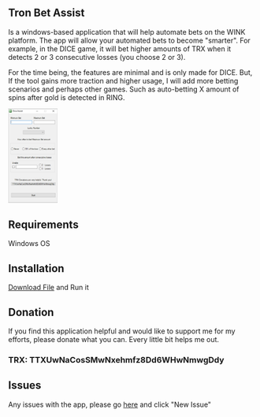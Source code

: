 ## Tron Bet Assist

Is a windows-based application that will help automate bets on the WINK platform. The app will allow your automated bets to become "smarter". For example, in the DICE game, it will bet higher amounts of TRX when it detects 2 or 3 consecutive losses (you choose 2 or 3).

For the time being, the features are minimal and is only made for DICE. But, If the tool gains more traction and higher usage, I will add more betting scenarios and perhaps other games. Such as auto-betting X amount of spins after gold is detected in RING.

<img src="https://raw.githubusercontent.com/TronBetAssist/TronBetAssist.github.io/master/diceassist_screenshot.png" width="100">

## Requirements
Windows OS

## Installation
<a href="tronbetassist-autodice.exe">Download File</a> and Run it

## Donation
If you find this application helpful and would like to support me for my efforts, please donate what you can. Every little bit helps me out.

### TRX: TTXUwNaCosSMwNxehmfz8Dd6WHwNmwgDdy



## Issues
Any issues with the app, please go [here](https://github.com/TronBetAssist/TronBetAssist.github.io/issues) and click "New Issue"
